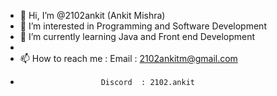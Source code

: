 - 👋 Hi, I’m @2102ankit (Ankit Mishra)
- 👀 I’m interested in Programming and Software Development
- 🌱 I’m currently learning Java and Front end Development
- <!---💞️ I’m looking to collaborate on ...--->
- 📫 How to reach me : Email    : 2102ankitm@gmail.com 
-                       Discord  : 2102.ankit

<!---
2102ankit/2102ankit is a ✨ special ✨ repository because its `README.md` (this file) appears on your GitHub profile.
You can click the Preview link to take a look at your changes.
--->
